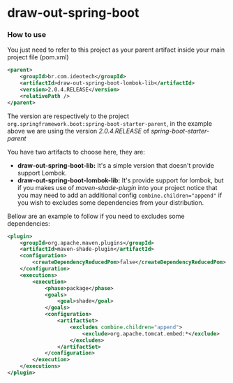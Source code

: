# draw-out-spring-boot

### How to use

You just need to refer to this project as your parent artifact inside your main project file (pom.xml)

```xml
<parent>
	<groupId>br.com.ideotech</groupId>
	<artifactId>draw-out-spring-boot-lombok-lib</artifactId>
	<version>2.0.4.RELEASE</version>
	<relativePath />
</parent>
```

The version are respectively to the project `org.springframework.boot:spring-boot-starter-parent`, in the example above we are using the version *2.0.4.RELEASE* of *spring-boot-starter-parent*

You have two artifacts to choose here, they are:
- **draw-out-spring-boot-lib:** It's a simple version that doesn't provide support Lombok.
- **draw-out-spring-boot-lombok-lib:** It's provide support for lombok, but if you makes use of *maven-shade-plugin* into your project notice that you may need to add an additional config `combine.children="append"` if you wish to excludes some dependencies from your distribution.

Bellow are an example to follow if you need to excludes some dependencies:

```xml
<plugin>
	<groupId>org.apache.maven.plugins</groupId>
	<artifactId>maven-shade-plugin</artifactId>
	<configuration>
		<createDependencyReducedPom>false</createDependencyReducedPom>
	</configuration>
	<executions>
		<execution>
			<phase>package</phase>
			<goals>
				<goal>shade</goal>
			</goals>
			<configuration>
				<artifactSet>
					<excludes combine.children="append">
						<exclude>org.apache.tomcat.embed:*</exclude>
					</excludes>
				</artifactSet>
			</configuration>
		</execution>
	</executions>
</plugin>
```
